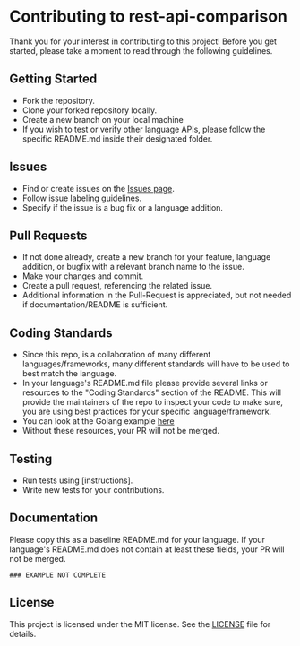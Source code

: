 # Contributing to rest-api-comparison

Thank you for your interest in contributing to this project! Before you get started, please take a moment to read through the following guidelines.

## Getting Started

- Fork the repository.
- Clone your forked repository locally.
- Create a new branch on your local machine
- If you wish to test or verify other language APIs, please follow the specific README.md inside their designated folder.

## Issues

- Find or create issues on the [Issues page](https://github.com/promethean-tech/go-vs-node-api/issues).
- Follow issue labeling guidelines.
- Specify if the issue is a bug fix or a language addition.

## Pull Requests

- If not done already, create a new branch for your feature, language addition, or bugfix with a relevant branch name to the issue.
- Make your changes and commit.
- Create a pull request, referencing the related issue.
- Additional information in the Pull-Request is appreciated, but not needed if documentation/README is sufficient.

## Coding Standards

- Since this repo, is a collaboration of many different languages/frameworks, many different standards will have to be used to best match the language.
- In your language's README.md file please provide several links or resources to the "Coding Standards" section of the README. This will provide the maintainers of the repo to inspect your code to make sure, you are using best practices for your specific language/framework.
- You can look at the Golang example [here](https://github.com/promethean-tech/go-vs-node-api/issues)
- Without these resources, your PR will not be merged.

## Testing

- Run tests using [instructions].
- Write new tests for your contributions.

## Documentation

Please copy this as a baseline README.md for your language. If your language's README.md does not contain at least these fields, your PR will not be merged.

```shell
### EXAMPLE NOT COMPLETE
```


## License

This project is licensed under the MIT license. See the [LICENSE](https://opensource.org/license/mit/) file for details.
